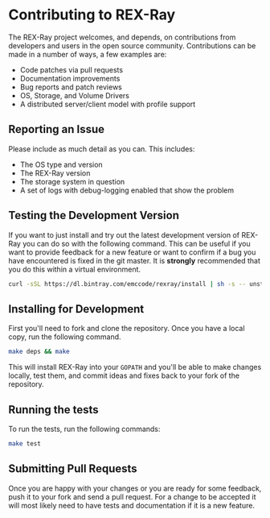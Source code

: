 # Contributing to REX-Ray
The REX-Ray project welcomes, and depends, on contributions from developers and
users in the open source community. Contributions can be made in a number of
ways, a few examples are:

- Code patches via pull requests
- Documentation improvements
- Bug reports and patch reviews
- OS, Storage, and Volume Drivers
- A distributed server/client model with profile support

## Reporting an Issue
Please include as much detail as you can. This includes:

  * The OS type and version
  * The REX-Ray version
  * The storage system in question
  * A set of logs with debug-logging enabled that show the problem

## Testing the Development Version
If you want to just install and try out the latest development version of
REX-Ray you can do so with the following command. This can be useful if you
want to provide feedback for a new feature or want to confirm if a bug you
have encountered is fixed in the git master. It is **strongly** recommended
that you do this within a virtual environment.

```bash
curl -sSL https://dl.bintray.com/emccode/rexray/install | sh -s -- unstable
```

## Installing for Development
First you'll need to fork and clone the repository. Once you have a local
copy, run the following command.

```bash
make deps && make
```

This will install REX-Ray into your `GOPATH` and you'll be able to make changes
locally, test them, and commit ideas and fixes back to your fork of the
repository.

## Running the tests
To run the tests, run the following commands:

```bash
make test
```

## Submitting Pull Requests
Once you are happy with your changes or you are ready for some feedback, push
it to your fork and send a pull request. For a change to be accepted it will
most likely need to have tests and documentation if it is a new feature.

